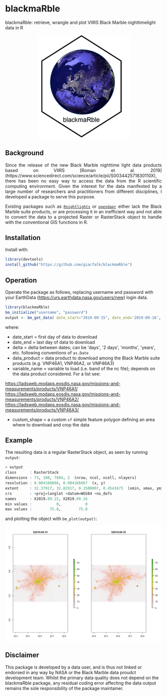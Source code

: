 # blackmaRble

blackmaRble: retrieve, wrangle and plot VIIRS Black Marble nighttimelight data in R

<p align="center">
<img src="https://raw.githubusercontent.com/giacfalk/blackmaRble/main/logo.png" alt="" width="300"/>
</p>


## Background

<div style="text-align: justify">
Since the release of the new Black Marble nighttime light data products based on VIIRS [Roman et al. 2019](https://www.sciencedirect.com/science/article/pii/S003442571830110X), there has been no easy way to access the data from the R scientific computing environment. Given the interest for the data manifested by a large number of researchers and practitioners from different disciplines, I developed a package to serve this purpose. 

Existing packages such as [`Rnightlights`](https://github.com/chrisvwn/Rnightlights) or [`opendapr`](https://github.com/ptaconet/opendapr)  either lack the Black Marble suite products, or are processing it in an inefficient way and not able to convert the data to a projected Raster or RasterStack object to handle with the conventional GIS functions in R.
</div>

## Installation

Install with:

``` r
library(devtools)
install_github("https://github.com/giacfalk/blackmaRble")
```
## Operation

Operate the package as follows, replacing username and password with your EarthData (https://urs.earthdata.nasa.gov/users/new) login data.

``` r
library(blackmaRble)
bm_initialize("username", "password")
output <- bm_get_data( date_start="2019-09-15", date_end='2019-09-16', delta='days', data_product='VNP46A2', variable_name="Gap_Filled_DNB_BRDF_Corrected_NTL", custom_shape=NULL)
```
where:

-   date_start = first day of data to download
-   date_end = last day of data to download
-   delta = delta between dates; can be 'days', '2 days', 'months', 'years', etc. following conventions of `as.Date`
-   data_product = data product to download among the Black Marble suite products (e.g. VNP46A1, VNP46A2, or VNP46A3)
-   variable_name = variable to load (i.e. band of the nc file); depends on the data product considered. For a list see: 

https://ladsweb.modaps.eosdis.nasa.gov/missions-and-measurements/products/VNP46A1/
https://ladsweb.modaps.eosdis.nasa.gov/missions-and-measurements/products/VNP46A2/
https://ladsweb.modaps.eosdis.nasa.gov/missions-and-measurements/products/VNP46A3/

-   custom_shape = a custom `sf` simple feature polygon defining an area where to download and crop the data

## Example

The resulting data is a regular RasterStack object, as seen by running `output`:

``` r
> output
class      : RasterStack 
dimensions : 73, 108, 7884, 2  (nrow, ncol, ncell, nlayers)
resolution : 0.004166666, 0.004166667  (x, y)
extent     : 32.37917, 32.82917, 0.1500007, 0.4541673  (xmin, xmax, ymin, ymax)
crs        : +proj=longlat +datum=WGS84 +no_defs 
names      : X2019.09.15, X2019.09.16 
min values :           0,           0 
max values :        75.8,        75.8 
```

and plotting the object with `bm_plot(output)`:

<p align="center">
<img src="https://raw.githubusercontent.com/giacfalk/blackmaRble/main/plot_example.png" alt="" width="600"/>
</p>

## Disclaimer

This package is developed by a data user, and is thus not linked or endorsed in any way by NASA or the Black Marble data proudct development team. Whilst the primary data quality does not depend on the blackmaRble package, any residual coding error affecting the data output remains the sole responsibility of the package maintainer. 
